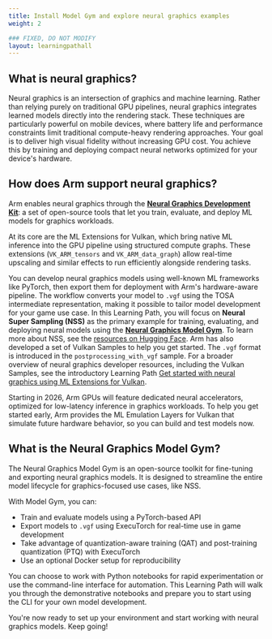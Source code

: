 ```yaml
---
title: Install Model Gym and explore neural graphics examples
weight: 2

### FIXED, DO NOT MODIFY
layout: learningpathall
---
```


## What is neural graphics?

Neural graphics is an intersection of graphics and machine learning. Rather than relying purely on traditional GPU pipelines, neural graphics integrates learned models directly into the rendering stack. These techniques are particularly powerful on mobile devices, where battery life and performance constraints limit traditional compute-heavy rendering approaches. Your goal is to deliver high visual fidelity without increasing GPU cost. You achieve this by training and deploying compact neural networks optimized for your device's hardware.

## How does Arm support neural graphics?


Arm enables neural graphics through the [**Neural Graphics Development Kit**](https://developer.arm.com/mobile-graphics-and-gaming/neural-graphics): a set of open-source tools that let you train, evaluate, and deploy ML models for graphics workloads.


At its core are the ML Extensions for Vulkan, which bring native ML inference into the GPU pipeline using structured compute graphs. These extensions (`VK_ARM_tensors` and `VK_ARM_data_graph`) allow real-time upscaling and similar effects to run efficiently alongside rendering tasks.



You can develop neural graphics models using well-known ML frameworks like PyTorch, then export them for deployment with Arm's hardware-aware pipeline. The workflow converts your model to `.vgf` using the TOSA intermediate representation, making it possible to tailor model development for your game use case. In this Learning Path, you will focus on **Neural Super Sampling (NSS)** as the primary example for training, evaluating, and deploying neural models using the [**Neural Graphics Model Gym**](https://github.com/arm/neural-graphics-model-gym). To learn more about NSS, see the [resources on Hugging Face](https://huggingface.co/Arm/neural-super-sampling). Arm has also developed a set of Vulkan Samples to help you get started. The `.vgf` format is introduced in the `postprocessing_with_vgf` sample. For a broader overview of neural graphics developer resources, including the Vulkan Samples, see the introductory Learning Path [Get started with neural graphics using ML Extensions for Vulkan](/learning-paths/mobile-graphics-and-gaming/vulkan-ml-sample/).



Starting in 2026, Arm GPUs will feature dedicated neural accelerators, optimized for low-latency inference in graphics workloads. To help you get started early, Arm provides the ML Emulation Layers for Vulkan that simulate future hardware behavior, so you can build and test models now.

## What is the Neural Graphics Model Gym?


The Neural Graphics Model Gym is an open-source toolkit for fine-tuning and exporting neural graphics models. It is designed to streamline the entire model lifecycle for graphics-focused use cases, like NSS.

With Model Gym, you can:

- Train and evaluate models using a PyTorch-based API
- Export models to `.vgf` using ExecuTorch for real-time use in game development
- Take advantage of quantization-aware training (QAT) and post-training quantization (PTQ) with ExecuTorch
- Use an optional Docker setup for reproducibility

You can choose to work with Python notebooks for rapid experimentation or use the command-line interface for automation. This Learning Path will walk you through the demonstrative notebooks and prepare you to start using the CLI for your own model development.


You're now ready to set up your environment and start working with neural graphics models. Keep going!
